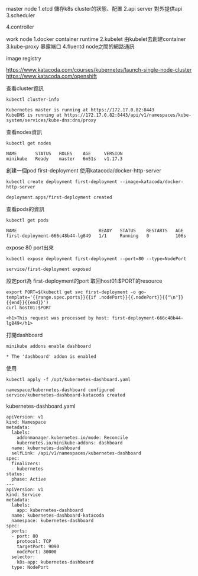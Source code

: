 master node
1.etcd
儲存k8s cluster的狀態、配置
2.api server
對外提供api
3.scheduler

4.controller


work node
1.docker
container runtime
2.kubelet
由kubelet去創建container
3.kube-proxy
暴露端口
4.fluentd
node之間的網路通訊

image registry

https://www.katacoda.com/courses/kubernetes/launch-single-node-cluster
https://www.katacoda.com/openshift

查看cluster資訊
``` shell
kubectl cluster-info
```

``` shell
Kubernetes master is running at https://172.17.0.82:8443
KubeDNS is running at https://172.17.0.82:8443/api/v1/namespaces/kube-system/services/kube-dns:dns/proxy
```

查看nodes資訊
``` shell
kubectl get nodes
```

``` shell
NAME       STATUS   ROLES    AGE     VERSION
minikube   Ready    master   6m51s   v1.17.3
```

創建一個pod first-deployment 使用katacoda/docker-http-server
``` shell
kubectl create deployment first-deployment --image=katacoda/docker-http-server
```
``` shell
deployment.apps/first-deployment created
```

查看pods的資訊
``` shell
kubectl get pods
```
``` shell
NAME                               READY   STATUS    RESTARTS   AGE
first-deployment-666c48b44-lg849   1/1     Running   0          106s
```

expose 80 port出來
``` shell
kubectl expose deployment first-deployment --port=80 --type=NodePort
```
``` shell
service/first-deployment exposed
```

設定port為 first-deployment的port
取回host01:$PORT的resource
``` shell
export PORT=$(kubectl get svc first-deployment -o go-template='{{range.spec.ports}}{{if .nodePort}}{{.nodePort}}{{"\n"}}{{end}}{{end}}')
curl host01:$PORT
```
``` shell
<h1>This request was processed by host: first-deployment-666c48b44-lg849</h1>
```

打開dashboard
``` shell
minikube addons enable dashboard
```
``` shell
* The 'dashboard' addon is enabled
```

使用
``` shell /opt/kubernetes-dashboard.yaml作為設定檔
kubectl apply -f /opt/kubernetes-dashboard.yaml
```
``` shell
namespace/kubernetes-dashboard configured
service/kubernetes-dashboard-katacoda created
```

kubernetes-dashboard.yaml
``` shell
apiVersion: v1
kind: Namespace
metadata:
  labels:
    addonmanager.kubernetes.io/mode: Reconcile
    kubernetes.io/minikube-addons: dashboard
  name: kubernetes-dashboard
  selfLink: /api/v1/namespaces/kubernetes-dashboard
spec:
  finalizers:
  - kubernetes
status:
  phase: Active
---
apiVersion: v1
kind: Service
metadata:
  labels:
    app: kubernetes-dashboard
  name: kubernetes-dashboard-katacoda
  namespace: kubernetes-dashboard
spec:
  ports:
  - port: 80
    protocol: TCP
    targetPort: 9090
    nodePort: 30000
  selector:
    k8s-app: kubernetes-dashboard
  type: NodePort
```

``` shell

```
``` shell

```
``` shell

```
``` shell

```
``` shell

```
``` shell

```
``` shell

```
